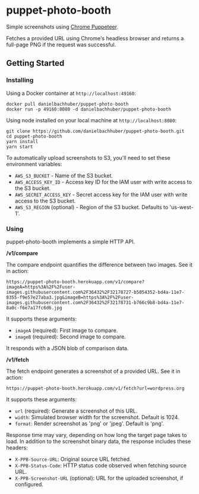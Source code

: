 puppet-photo-booth
==================

Simple screenshots using [Chrome Puppeteer](https://github.com/GoogleChrome/puppeteer).

Fetches a provided URL using Chrome's headless browser and returns a full-page PNG if the request was successful.

## Getting Started

### Installing

Using a Docker container at `http://localhost:49160`:

    docker pull danielbachhuber/puppet-photo-booth
    docker run -p 49160:8080 -d danielbachhuber/puppet-photo-booth

Using node installed on your local machine at `http://localhost:8080`:

    git clone https://github.com/danielbachhuber/puppet-photo-booth.git
    cd puppet-photo-booth
    yarn install
    yarn start

To automatically upload screenshots to S3, you'll need to set these environment variables:

 * `AWS_S3_BUCKET` - Name of the S3 bucket.
 * `AWS_ACCESS_KEY_ID` - Access key ID for the IAM user with write access to the S3 bucket.
 * `AWS_SECRET_ACCESS_KEY` - Secret access key for the IAM user with write access to the S3 bucket.
 * `AWS_S3_REGION` (optional) - Region of the S3 bucket. Defaults to 'us-west-1'.

### Using

puppet-photo-booth implements a simple HTTP API.

**/v1/compare**

The compare endpoint quantifies the difference between two images. See it in action:

    https://puppet-photo-booth.herokuapp.com/v1/compare?imageA=https%3A%2F%2Fuser-images.githubusercontent.com%2F36432%2F32178727-b5054352-bd4a-11e7-8355-f9e57e27aba3.jpg&imageB=https%3A%2F%2Fuser-images.githubusercontent.com%2F36432%2F32178731-b766c9b8-bd4a-11e7-8a0c-f6e7a17fc6d6.jpg

It supports these arguments:

 * `imageA` (required): First image to compare.
 * `imageB` (required): Second image to compare.

It responds with a JSON blob of comparison data.

**/v1/fetch**

The fetch endpoint generates a screenshot of a provided URL. See it in action:

    https://puppet-photo-booth.herokuapp.com/v1/fetch?url=wordpress.org

It supports these arguments:

 * `url` (required): Generate a screenshot of this URL.
 * `width`: Simulated browser width for the screenshot. Default is 1024.
 * `format`: Render screenshot as 'png' or 'jpeg'. Default is 'png'.

Response time may vary, depending on how long the target page takes to load. In addition to the screenshot binary data, the response includes these headers:

* `X-PPB-Source-URL`: Original source URL fetched.
* `X-PPB-Status-Code`: HTTP status code observed when fetching source URL.
* `X-PPB-Screenshot-URL` (optional): URL for the uploaded screenshot, if configured.

